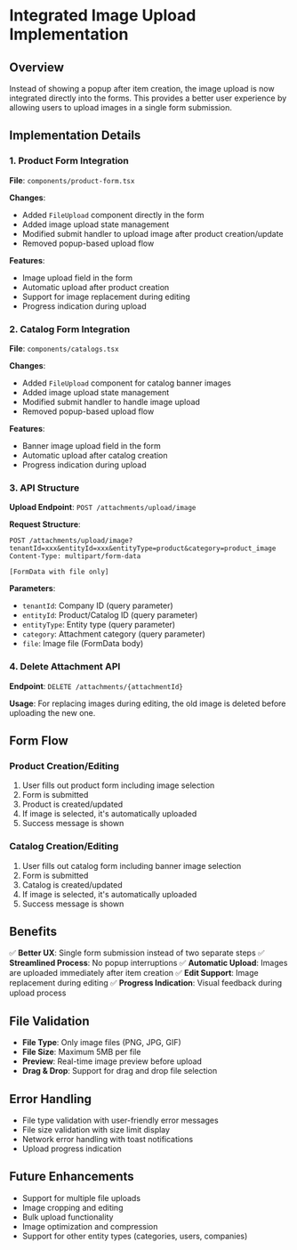 # Integrated Image Upload Implementation

## Overview

Instead of showing a popup after item creation, the image upload is now integrated directly into the forms. This provides a better user experience by allowing users to upload images in a single form submission.

## Implementation Details

### 1. Product Form Integration

**File**: `components/product-form.tsx`

**Changes**:
- Added `FileUpload` component directly in the form
- Added image upload state management
- Modified submit handler to upload image after product creation/update
- Removed popup-based upload flow

**Features**:
- Image upload field in the form
- Automatic upload after product creation
- Support for image replacement during editing
- Progress indication during upload

### 2. Catalog Form Integration

**File**: `components/catalogs.tsx`

**Changes**:
- Added `FileUpload` component for catalog banner images
- Added image upload state management
- Modified submit handler to handle image upload
- Removed popup-based upload flow

**Features**:
- Banner image upload field in the form
- Automatic upload after catalog creation
- Progress indication during upload

### 3. API Structure

**Upload Endpoint**: `POST /attachments/upload/image`

**Request Structure**:
```
POST /attachments/upload/image?tenantId=xxx&entityId=xxx&entityType=product&category=product_image
Content-Type: multipart/form-data

[FormData with file only]
```

**Parameters**:
- `tenantId`: Company ID (query parameter)
- `entityId`: Product/Catalog ID (query parameter)
- `entityType`: Entity type (query parameter)
- `category`: Attachment category (query parameter)
- `file`: Image file (FormData body)

### 4. Delete Attachment API

**Endpoint**: `DELETE /attachments/{attachmentId}`

**Usage**: For replacing images during editing, the old image is deleted before uploading the new one.

## Form Flow

### Product Creation/Editing
1. User fills out product form including image selection
2. Form is submitted
3. Product is created/updated
4. If image is selected, it's automatically uploaded
5. Success message is shown

### Catalog Creation/Editing
1. User fills out catalog form including banner image selection
2. Form is submitted
3. Catalog is created/updated
4. If image is selected, it's automatically uploaded
5. Success message is shown

## Benefits

✅ **Better UX**: Single form submission instead of two separate steps
✅ **Streamlined Process**: No popup interruptions
✅ **Automatic Upload**: Images are uploaded immediately after item creation
✅ **Edit Support**: Image replacement during editing
✅ **Progress Indication**: Visual feedback during upload process

## File Validation

- **File Type**: Only image files (PNG, JPG, GIF)
- **File Size**: Maximum 5MB per file
- **Preview**: Real-time image preview before upload
- **Drag & Drop**: Support for drag and drop file selection

## Error Handling

- File type validation with user-friendly error messages
- File size validation with size limit display
- Network error handling with toast notifications
- Upload progress indication

## Future Enhancements

- Support for multiple file uploads
- Image cropping and editing
- Bulk upload functionality
- Image optimization and compression
- Support for other entity types (categories, users, companies)
